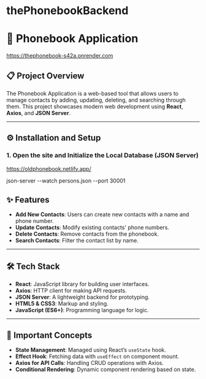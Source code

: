 # thePhonebookBackend

# 📒 Phonebook Application
https://thephonebook-s42a.onrender.com
## 📋 Project Overview

The Phonebook Application is a web-based tool that allows users to manage contacts by adding, updating, deleting, and searching through them. This project showcases modern web development using **React**, **Axios**, and **JSON Server**.

---

## ⚙️ Installation and Setup

### 1. **Open the site and Initialize the Local Database (JSON Server)**

https://oldphonebook.netlify.app/

json-server --watch persons.json --port 30001

## ✨ Features

- **Add New Contacts**: Users can create new contacts with a name and phone number.
- **Update Contacts**: Modify existing contacts' phone numbers.
- **Delete Contacts**: Remove contacts from the phonebook.
- **Search Contacts**: Filter the contact list by name.

---

## 🛠️ Tech Stack

- **React**: JavaScript library for building user interfaces.
- **Axios**: HTTP client for making API requests.
- **JSON Server**: A lightweight backend for prototyping.
- **HTML5 & CSS3**: Markup and styling.
- **JavaScript (ES6+)**: Programming language for logic.

---

## 🔑 Important Concepts

- **State Management**: Managed using React’s `useState` hook.
- **Effect Hook**: Fetching data with `useEffect` on component mount.
- **Axios for API Calls**: Handling CRUD operations with Axios.
- **Conditional Rendering**: Dynamic component rendering based on state.

